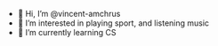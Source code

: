 - 👋 Hi, I’m @vincent-amchrus
- 👀 I’m interested in playing sport, and listening music
- 🌱 I’m currently learning CS

<!---
vincent-amchrus/vincent-amchrus is a ✨ special ✨ repository because its `README.md` (this file) appears on your GitHub profile.
You can click the Preview link to take a look at your changes.
--->
